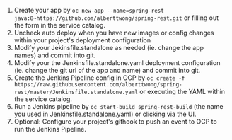 1. Create your app by `oc new-app --name=spring-rest java:8~https://github.com/alberttwong/spring-rest.git` or filling out the form in the service catalog.
2. Uncheck auto deploy when you have new images or config changes within your project's deployment configuration
3. Modify your Jekinsfile.standalone as needed (ie. change the app names) and commit into git.
4. Modify your the Jenkinsfile.standalone.yaml deployment configuration (ie. change the git url of the app and name) and commit into git.
5. Create the Jenkins Pipeline config in OCP by `oc create -f https://raw.githubusercontent.com/alberttwong/spring-rest/master/Jenkinsfile.standalone.yaml` or executing the YAML within the service catalog.
6. Run a Jenkins pipeline by `oc start-build spring-rest-build` (the name you used in Jenkinsfile.standalone.yaml) or clicking via the UI.
6. Optional: Configure your project's githook to push an event to OCP to run the Jenkins Pipeline.
